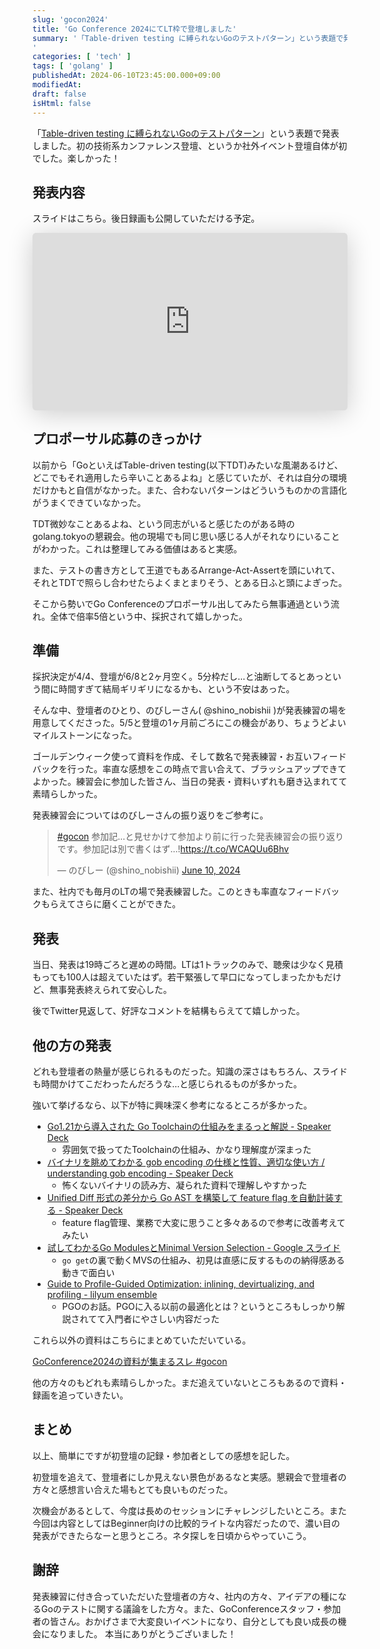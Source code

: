 ```yaml
---
slug: 'gocon2024'
title: 'Go Conference 2024にてLT枠で登壇しました'
summary: '「Table-driven testing に縛られないGoのテストパターン」という表題で発表しました。初の技術系カンファレンス登壇、というか社外イベント登壇自体が初でした。楽しかった！
'
categories: [ 'tech' ]
tags: [ 'golang' ]
publishedAt: 2024-06-10T23:45:00.000+09:00
modifiedAt:
draft: false
isHtml: false
---
```


「[Table-driven testing に縛られないGoのテストパターン](https://gocon.jp/2024/sessions/19/)」という表題で発表しました。初の技術系カンファレンス登壇、というか社外イベント登壇自体が初でした。楽しかった！

## 発表内容

スライドはこちら。後日録画も公開していただける予定。

<iframe class="speakerdeck-iframe" frameborder="0" src="https://speakerdeck.com/player/da8c763eed4b429883ed3369858ea3dc" title="Table-driven testing に縛られないGoのテストパターン" allowfullscreen="true" style="border: 0px; background: padding-box padding-box rgba(0, 0, 0, 0.1); margin: 0px; padding: 0px; border-radius: 6px; box-shadow: rgba(0, 0, 0, 0.2) 0px 5px 40px; width: 100%; height: auto; aspect-ratio: 560 / 315;" data-ratio="1.7777777777777777"></iframe>

<br/>

## プロポーサル応募のきっかけ

以前から「GoといえばTable-driven testing(以下TDT)みたいな風潮あるけど、どこでもそれ適用したら辛いことあるよね」と感じていたが、それは自分の環境だけかもと自信がなかった。また、合わないパターンはどういうものかの言語化がうまくできていなかった。

TDT微妙なことあるよね、という同志がいると感じたのがある時のgolang.tokyoの懇親会。他の現場でも同じ思い感じる人がそれなりにいることがわかった。これは整理してみる価値はあると実感。

また、テストの書き方として王道でもあるArrange-Act-Assertを頭にいれて、それとTDTで照らし合わせたらよくまとまりそう、とある日ふと頭によぎった。

そこから勢いでGo Conferenceのプロポーサル出してみたら無事通過という流れ。全体で倍率5倍という中、採択されて嬉しかった。


## 準備

採択決定が4/4、登壇が6/8と2ヶ月空く。5分枠だし…と油断してるとあっという間に時間すぎて結局ギリギリになるかも、という不安はあった。

そんな中、登壇者のひとり、のびしーさん( @shino_nobishii )が発表練習の場を用意してくださった。5/5と登壇の1ヶ月前ごろにこの機会があり、ちょうどよいマイルストーンになった。

ゴールデンウィーク使って資料を作成、そして数名で発表練習・お互いフィードバックを行った。率直な感想をこの時点で言い合えて、ブラッシュアップできてよかった。練習会に参加した皆さん、当日の発表・資料いずれも磨き込まれてて素晴らしかった。

発表練習会についてはのびしーさんの振り返りをご参考に。

<blockquote class="twitter-tweet"><p lang="ja" dir="ltr"><a href="https://twitter.com/hashtag/gocon?src=hash&amp;ref_src=twsrc%5Etfw">#gocon</a> 参加記...と見せかけて参加より前に行った発表練習会の振り返りです。参加記は別で書くはず...!<a href="https://t.co/WCAQUu6Bhv">https://t.co/WCAQUu6Bhv</a></p>&mdash; のびしー (@shino_nobishii) <a href="https://twitter.com/shino_nobishii/status/1800016780565569582?ref_src=twsrc%5Etfw">June 10, 2024</a></blockquote> <script async src="https://platform.twitter.com/widgets.js" charset="utf-8"></script>

また、社内でも毎月のLTの場で発表練習した。このときも率直なフィードバックもらえてさらに磨くことができた。

## 発表

当日、発表は19時ごろと遅めの時間。LTは1トラックのみで、聴衆は少なく見積もっても100人は超えていたはず。若干緊張して早口になってしまったかもだけど、無事発表終えられて安心した。

後でTwitter見返して、好評なコメントを結構もらえてて嬉しかった。

## 他の方の発表

どれも登壇者の熱量が感じられるものだった。知識の深さはもちろん、スライドも時間かけてこだわったんだろうな…と感じられるものが多かった。

強いて挙げるなら、以下が特に興味深く参考になるところが多かった。

- [Go1.21から導入された Go Toolchainの仕組みをまるっと解説 - Speaker Deck](https://speakerdeck.com/yamatoya/go1-dot-21karadao-ru-sareta-go-toolchainnoshi-zu-miwomarututojie-shuo/)
  - 雰囲気で扱ってたToolchainの仕組み、かなり理解度が深まった
- [バイナリを眺めてわかる gob encoding の仕様と性質、適切な使い方 / understanding gob encoding - Speaker Deck](https://speakerdeck.com/convto/understanding-gob-encoding)
  - 怖くないバイナリの読み方、凝られた資料で理解しやすかった
- [Unified Diff 形式の差分から Go AST を構築して feature flag を自動計装する - Speaker Deck](https://speakerdeck.com/biwashi/go-conference-2024-automating-feature-flag-instrumentation-by-constructing-go-ast-from-unified-diff-format)
  - feature flag管理、業務で大変に思うこと多々あるので参考に改善考えてみたい
- [試してわかるGo ModulesとMinimal Version Selection - Google スライド](https://docs.google.com/presentation/d/1X5dXShWTmjhQbXH7vXHnTLJ5Tca7QhU4Pq1YugGiIHs/edit#slide=id.p)
  - `go get`の裏で動くMVSの仕組み、初見は直感に反するものの納得感ある動きで面白い
- [Guide to Profile-Guided Optimization: inlining, devirtualizing, and profiling - lilyum ensemble](https://nymphium.github.io/pdf/gocon2024.html)
  - PGOのお話。PGOに入る以前の最適化とは？というところもしっかり解説されてて入門者にやさしい内容だった

これら以外の資料はこちらにまとめていただいている。

[GoConference2024の資料が集まるスレ #gocon](https://zenn.dev/miyataka/scraps/cc37aa7918944f)

他の方々のもどれも素晴らしかった。まだ追えていないところもあるので資料・録画を追っていきたい。

## まとめ

以上、簡単にですが初登壇の記録・参加者としての感想を記した。

初登壇を追えて、登壇者にしか見えない景色があるなと実感。懇親会で登壇者の方々と感想言い合えた場もとても良いものだった。

次機会があるとして、今度は長めのセッションにチャレンジしたいところ。また今回は内容としてはBeginner向けの比較的ライトな内容だったので、濃い目の発表ができたらなーと思うところ。ネタ探しを日頃からやっていこう。

## 謝辞

発表練習に付き合っていただいた登壇者の方々、社内の方々、アイデアの種になるGoのテストに関する議論をした方々。また、GoConferenceスタッフ・参加者の皆さん。おかげさまで大変良いイベントになり、自分としても良い成長の機会になりました。
本当にありがとうございました！
